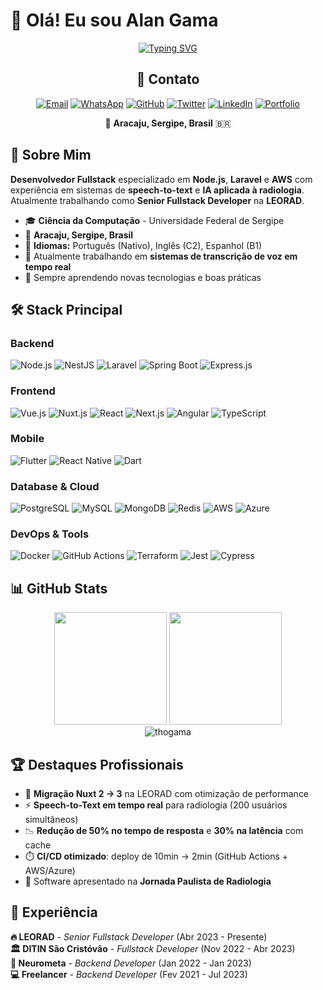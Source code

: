 # 👋 Olá! Eu sou Alan Gama

<div align="center">
  
[![Typing SVG](https://readme-typing-svg.herokuapp.com?font=Fira+Code&pause=1000&color=00F7FF&center=true&vCenter=true&width=435&lines=Desenvolvedor+Fullstack;Especialista+em+Node.js+%26+Laravel;Apaixonado+por+tecnologia)](https://git.io/typing-svg)

</div>

<div align="center">

## 📱 **Contato**

[![Email](https://img.shields.io/badge/Email-dethfiregrasp%40gmail.com-red?style=for-the-badge&logo=gmail&logoColor=white)](mailto:dethfiregrasp@gmail.com)
[![WhatsApp](https://img.shields.io/badge/WhatsApp-%2B55%2079%2099174--3525-25D366?style=for-the-badge&logo=whatsapp&logoColor=white)](https://wa.me/5579991743525)
[![GitHub](https://img.shields.io/badge/GitHub-alangama4-181717?style=for-the-badge&logo=github&logoColor=white)](https://github.com/alangama4)
[![Twitter](https://img.shields.io/badge/Twitter-@thogama-1DA1F2?style=for-the-badge&logo=twitter&logoColor=white)](https://twitter.com/thogama)
[![LinkedIn](https://img.shields.io/badge/LinkedIn-alangama4-0077B5?style=for-the-badge&logo=linkedin&logoColor=white)](https://linkedin.com/in/alangama4)
[![Portfolio](https://img.shields.io/badge/Portfolio-FF5722?style=for-the-badge&logo=google-chrome&logoColor=white)](https://alan-gama.online)

📍 **Aracaju, Sergipe, Brasil** 🇧🇷

</div>

## 🚀 Sobre Mim

**Desenvolvedor Fullstack** especializado em **Node.js**, **Laravel** e **AWS** com experiência em sistemas de **speech-to-text** e **IA aplicada à radiologia**. Atualmente trabalhando como **Senior Fullstack Developer** na **LEORAD**.

- 🎓 **Ciência da Computação** - Universidade Federal de Sergipe
- 📍 **Aracaju, Sergipe, Brasil**
- 💬 **Idiomas:** Português (Nativo), Inglês (C2), Espanhol (B1)
- 🔭 Atualmente trabalhando em **sistemas de transcrição de voz em tempo real**
- 🌱 Sempre aprendendo novas tecnologias e boas práticas

## 🛠️ Stack Principal

### **Backend**
<div align="left">
  <img src="https://img.shields.io/badge/Node.js-339933?style=for-the-badge&logo=nodedotjs&logoColor=white" alt="Node.js"/>
  <img src="https://img.shields.io/badge/NestJS-E0234E?style=for-the-badge&logo=nestjs&logoColor=white" alt="NestJS"/>
  <img src="https://img.shields.io/badge/Laravel-FF2D20?style=for-the-badge&logo=laravel&logoColor=white" alt="Laravel"/>
  <img src="https://img.shields.io/badge/Spring_Boot-6DB33F?style=for-the-badge&logo=spring-boot&logoColor=white" alt="Spring Boot"/>
  <img src="https://img.shields.io/badge/Express.js-000000?style=for-the-badge&logo=express&logoColor=white" alt="Express.js"/>
</div>

### **Frontend** 
<div align="left">
  <img src="https://img.shields.io/badge/Vue.js-4FC08D?style=for-the-badge&logo=vuedotjs&logoColor=white" alt="Vue.js"/>
  <img src="https://img.shields.io/badge/Nuxt.js-00C58E?style=for-the-badge&logo=nuxtdotjs&logoColor=white" alt="Nuxt.js"/>
  <img src="https://img.shields.io/badge/React-61DAFB?style=for-the-badge&logo=react&logoColor=black" alt="React"/>
  <img src="https://img.shields.io/badge/Next.js-000000?style=for-the-badge&logo=nextdotjs&logoColor=white" alt="Next.js"/>
  <img src="https://img.shields.io/badge/Angular-DD0031?style=for-the-badge&logo=angular&logoColor=white" alt="Angular"/>
  <img src="https://img.shields.io/badge/TypeScript-3178C6?style=for-the-badge&logo=typescript&logoColor=white" alt="TypeScript"/>
</div>

### **Mobile**
<div align="left">
  <img src="https://img.shields.io/badge/Flutter-02569B?style=for-the-badge&logo=flutter&logoColor=white" alt="Flutter"/>
  <img src="https://img.shields.io/badge/React_Native-61DAFB?style=for-the-badge&logo=react&logoColor=black" alt="React Native"/>
  <img src="https://img.shields.io/badge/Dart-0175C2?style=for-the-badge&logo=dart&logoColor=white" alt="Dart"/>
</div>

### **Database & Cloud**
<div align="left">
  <img src="https://img.shields.io/badge/PostgreSQL-336791?style=for-the-badge&logo=postgresql&logoColor=white" alt="PostgreSQL"/>
  <img src="https://img.shields.io/badge/MySQL-4479A1?style=for-the-badge&logo=mysql&logoColor=white" alt="MySQL"/>
  <img src="https://img.shields.io/badge/MongoDB-47A248?style=for-the-badge&logo=mongodb&logoColor=white" alt="MongoDB"/>
  <img src="https://img.shields.io/badge/Redis-DC382D?style=for-the-badge&logo=redis&logoColor=white" alt="Redis"/>
  <img src="https://img.shields.io/badge/AWS-FF9900?style=for-the-badge&logo=amazonaws&logoColor=white" alt="AWS"/>
  <img src="https://img.shields.io/badge/Azure-0078D4?style=for-the-badge&logo=microsoftazure&logoColor=white" alt="Azure"/>
</div>

### **DevOps & Tools**
<div align="left">
  <img src="https://img.shields.io/badge/Docker-2496ED?style=for-the-badge&logo=docker&logoColor=white" alt="Docker"/>
  <img src="https://img.shields.io/badge/GitHub_Actions-2088FF?style=for-the-badge&logo=github-actions&logoColor=white" alt="GitHub Actions"/>
  <img src="https://img.shields.io/badge/Terraform-623CE4?style=for-the-badge&logo=terraform&logoColor=white" alt="Terraform"/>
  <img src="https://img.shields.io/badge/Jest-C21325?style=for-the-badge&logo=jest&logoColor=white" alt="Jest"/>
  <img src="https://img.shields.io/badge/Cypress-17202C?style=for-the-badge&logo=cypress&logoColor=white" alt="Cypress"/>
</div>

## 📊 GitHub Stats

<div align="center">
  <img height="180em" src="https://github-readme-stats.vercel.app/api?username=thogama&show_icons=true&theme=tokyonight&include_all_commits=true&count_private=true"/>
  <img height="180em" src="https://github-readme-stats.vercel.app/api/top-langs/?username=thogama&layout=compact&langs_count=7&theme=tokyonight"/>
</div>

<div align="center">
  <img src="https://github-readme-streak-stats.herokuapp.com/?user=thogama&theme=tokyonight" alt="thogama" />
</div>

</div>

## 🏆 Destaques Profissionais

- 🚀 **Migração Nuxt 2 → 3** na LEORAD com otimização de performance
- ⚡ **Speech-to-Text em tempo real** para radiologia (200 usuários simultâneos)
- 📉 **Redução de 50% no tempo de resposta** e **30% na latência** com cache
- ⏱️ **CI/CD otimizado**: deploy de 10min → 2min (GitHub Actions + AWS/Azure)
- 🏥 Software apresentado na **Jornada Paulista de Radiologia**

## 💼 Experiência

**🔥 LEORAD** - *Senior Fullstack Developer* (Abr 2023 - Presente)  
**🏛️ DITIN São Cristóvão** - *Fullstack Developer* (Nov 2022 - Abr 2023)  
**🧠 Neurometa** - *Backend Developer* (Jan 2022 - Jan 2023)  
**💻 Freelancer** - *Backend Developer* (Fev 2021 - Jul 2023)

